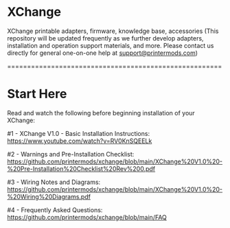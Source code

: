 # XChange
XChange printable adapters, firmware, knowledge base, accessories
(This repository will be updated frequently as we further develop adapters, installation and operation support materials, and more. Please contact us directly for general one-on-one help at support@printermods.com)

======================================================

# Start Here
Read and watch the following before beginning installation of your XChange:

#1 - XChange V1.0 - Basic Installation Instructions: https://www.youtube.com/watch?v=RV0KnSQEELk

#2 - Warnings and Pre-Installation Checklist: https://github.com/printermods/xchange/blob/main/XChange%20V1.0%20-%20Pre-Installation%20Checklist%20Rev%200.pdf

#3 - Wiring Notes and Diagrams: https://github.com/printermods/xchange/blob/main/XChange%20V1.0%20-%20Wiring%20Diagrams.pdf

#4 - Frequently Asked Questions: https://github.com/printermods/xchange/blob/main/FAQ


